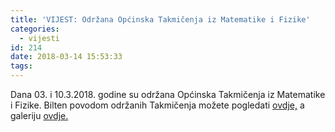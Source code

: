 ```yaml
---
title: 'VIJEST: Održana Općinska Takmičenja iz Matematike i Fizike'
categories:
  - vijesti
id: 214
date: 2018-03-14 15:53:33
tags:
---
```


Dana 03. i 10.3.2018. godine su održana Općinska Takmičenja iz Matematike i Fizike. Bilten povodom održanih Takmičenja možete pogledati <a href="/uploads/bilten2018.pdf">ovdje,</a> a galeriju <a href="/galerija/takmicenje-iz-matematike-i-fizike-2018">ovdje.</a></a>